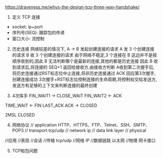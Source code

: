 https://draveness.me/whys-the-design-tcp-three-way-handshake/

1. 定义 TCP 连接
- socket: ip+port
- 序列号(SEQ): 跟踪包的传递
- 窗口大小: 流控制

2. 历史连接
   网络较差的情况下, A -> B 发起创建连接的请求
   A 发 3 个创建连接的请求
   B 收 3 个创建连接的请求
   由于网络不稳定,3 个连接在 B 这边并不是按顺序收到的,因此 B 无法判断哪个是最新的连接,其他的都是历史连接
   因此 B 收到请求后,将连接的 SEQ+1 返回给接收方,由接收方判断
   A收到第二次握手后,将历史连接通过RST标志位中止连接,将非历史连接通过 ACK 回应第3次握手,创建连接成功
   3次握手+RST标志位控制连接的生命周期,将控制权交给发送方,发送方有足够的上下文来判断连接的最终创建

3. 4次挥手
FIN_WAIT1 -> CLOSE_WAIT
FIN_WAIT2 <- ACK

TIME_WAIT <- FIN LAST_ACK
    ACK   -> CLOSED

2MSL
CLOSED

4. 网络协议
// application  HTTP、HTTPS、FTP、Telnet、SSH、SMTP、POP3
// transport   tcp/udp
// network      ip
// data link layer
// physical 

//应用
//表现
//会话
//传输      tcp/udp
//网络      IP
//数据链路 以太网
//物理    网卡接口

5. TCP粘包问题
